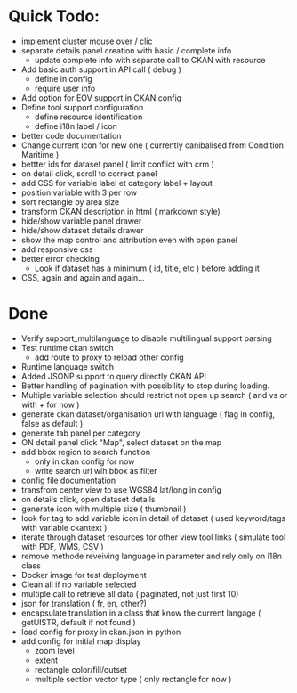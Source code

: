 # Quick Todo:

* implement cluster mouse over / clic
* separate details panel creation with basic / complete info
    * update complete info with separate call to CKAN with resource
* Add basic auth support in API call ( debug )
    * define in config
    * require user info 
* Add option for EOV support in CKAN config
* Define tool support configuration
    * define resource identification
    * define i18n label / icon
* better code documentation
* Change current icon for new one ( currently canibalised from Condition Maritime )
* bettter ids for dataset panel ( limit conflict with crm )
* on detail click, scroll to correct panel
* add CSS for variable label et category label + layout
* position variable with 3 per row
* sort rectangle by area size
* transform CKAN description in html ( markdown style)
* hide/show variable panel drawer
* hide/show dataset details drawer
* show the map control and attribution even with open panel
* add responsive css
* better error checking
    * Look if dataset has a minimum ( id, title, etc ) before adding it
* CSS, again and again and again...

# Done

* Verify support_multilanguage to disable multilingual support parsing
* Test runtime ckan switch
    * add route to proxy to reload other config
* Runtime language switch
* Added JSONP support to query directly CKAN API
* Better handling of pagination with possibility to stop during loading.
* Multiple variable selection should restrict not open up search ( and vs or with + for now )
* generate ckan dataset/organisation url with language ( flag in config, false as default )
* generate tab panel per category
* ON detail panel click "Map", select dataset on the map
* add bbox region to search function
    * only in ckan config for now
    * write search url wih bbox as filter
* config file documentation
* transfrom center view to use WGS84 lat/long in config
* on details click, open dataset details 
* generate icon with multiple size ( thumbnail )
* look for tag to add variable icon in detail of dataset  ( used keyword/tags with variable ckantext )
* iterate through dataset resources for other view tool links ( simulate tool with PDF, WMS, CSV )
* remove methode reveiving language in parameter and rely only on i18n class
* Docker image for test deployment
* Clean all if no variable selected 
* multiple call to retrieve all data ( paginated, not just first 10)
* json for translation ( fr, en, other?)
* encapsulate translation in a class that know the current langage ( getUISTR, default if not found )
* load config for proxy in ckan.json in python
* add config for initial map display
    * zoom level
    * extent
    * rectangle color/fill/outset 
    * multiple section vector type ( only rectangle for now ) 
